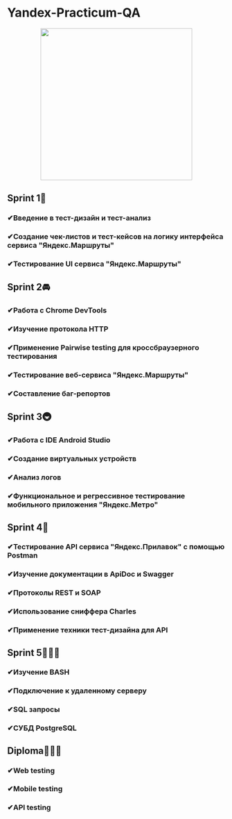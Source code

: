 # Yandex-Practicum-QA
<p align="center">
  <img width="350" height="350" src="https://github.com/user-attachments/assets/6f44d4ce-1dbd-4a6a-8a2c-758dfd51a52b">
</p>

## Sprint 1🚖
### ✔Введение в тест-дизайн и тест-анализ
### ✔Создание чек-листов и тест-кейсов на логику интерфейса сервиса "Яндекс.Маршруты" 
### ✔Тестирование UI сервиса "Яндекс.Маршруты"

## Sprint 2🚘
### ✔Работа с Chrome DevTools
### ✔Изучение протокола HTTP 
### ✔Применение Pairwise testing для кроссбраузерного тестирования 
### ✔Тестирование веб-сервиса "Яндекс.Маршруты"
### ✔Составление баг-репортов 

## Sprint 3🚇
### ✔Работа с IDE Android Studio
### ✔Создание виртуальных устройств
### ✔Анализ логов 
### ✔Функциональное и регрессивное тестирование мобильного приложения "Яндекс.Метро" 

## Sprint 4🏪
### ✔Тестирование API сервиса "Яндекс.Прилавок" с помощью Postman 
### ✔Изучение документации в ApiDoc и Swagger
### ✔Протоколы REST и SOAP
### ✔Использование сниффера Charles
### ✔Применение техники тест-дизайна для API

## Sprint 5👩🏼‍💻
### ✔Изучение BASH 
### ✔Подключение к удаленному серверу
### ✔SQL запросы
### ✔СУБД PostgreSQL

## Diploma👩🏼‍🎓
### ✔Web testing
### ✔Mobile testing
### ✔API testing









